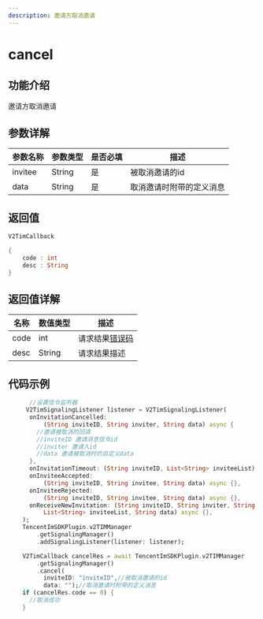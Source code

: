 ```yaml
---
description: 邀请方取消邀请
---
```


# cancel

## 功能介绍

邀请方取消邀请

## 参数详解

| 参数名称    | 参数类型   | 是否必填 | 描述           |
| ------- | ------ | ---- | ------------ |
| invitee | String | 是    | 被取消邀请的id     |
| data    | String | 是    | 取消邀请时附带的定义消息 |

## 返回值

```dart
V2TimCallback

{
    code : int
    desc : String
}
```

## 返回值详解

| 名称   | 数值类型   | 描述                                                             |
| ---- | ------ | -------------------------------------------------------------- |
| code | int    | 请求结果[错误码](https://cloud.tencent.com/document/product/269/1671) |
| desc | String | 请求结果描述                                                         |

## 代码示例  &#x20;

```dart
      //设置信令监听器
     V2TimSignalingListener listener = V2TimSignalingListener(
      onInvitationCancelled:
          (String inviteID, String inviter, String data) async {
        //邀请被取消的回调
        //inviteID 邀请消息信令id
        //inviter 邀请人id
        //data 邀请被取消时的自定义data
      },
      onInvitationTimeout: (String inviteID, List<String> inviteeList) async {},
      onInviteeAccepted:
          (String inviteID, String invitee, String data) async {},
      onInviteeRejected:
          (String inviteID, String invitee, String data) async {},
      onReceiveNewInvitation: (String inviteID, String inviter, String groupID,
          List<String> inviteeList, String data) async {},
    );
    TencentImSDKPlugin.v2TIMManager
        .getSignalingManager()
        .addSignalingListener(listener: listener);

    V2TimCallback cancelRes = await TencentImSDKPlugin.v2TIMManager
        .getSignalingManager()
        .cancel(
          inviteID: "inviteID",//被取消邀请的id
          data: "");//取消邀请时附带的定义消息
    if (cancelRes.code == 0) {
      //取消成功
    }
```
